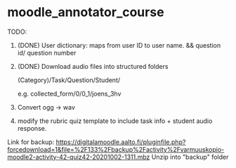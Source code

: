 # moodle_annotator_course

TODO:

1) (DONE) User dictionary: maps from user ID to user name. && question id/ question number

2) (DONE) Download audio files into structured folders

    (Category)/Task/Question/Student/
    
    e.g. collected_form/0/0_1/joens_3hv
    
3) Convert ogg -> wav

4) modify the rubric quiz template to include task info + student audio response.

Link for backup: https://digitalamoodle.aalto.fi/pluginfile.php?forcedownload=1&file=%2F133%2Fbackup%2Factivity%2Fvarmuuskopio-moodle2-activity-42-quiz42-20201002-1311.mbz
Unzip into "backup" folder
